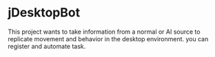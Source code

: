 # jDesktopBot
This project wants to take information from a normal or AI source to replicate movement and behavior in the desktop environment. you can register and automate task.
